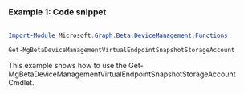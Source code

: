 ### Example 1: Code snippet

```powershell

Import-Module Microsoft.Graph.Beta.DeviceManagement.Functions

Get-MgBetaDeviceManagementVirtualEndpointSnapshotStorageAccount

```
This example shows how to use the Get-MgBetaDeviceManagementVirtualEndpointSnapshotStorageAccount Cmdlet.

